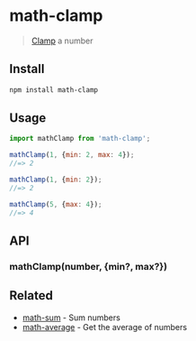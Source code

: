 # math-clamp

> [Clamp](https://en.wikipedia.org/wiki/Clamping_(graphics)) a number

## Install

```sh
npm install math-clamp
```

## Usage

```js
import mathClamp from 'math-clamp';

mathClamp(1, {min: 2, max: 4});
//=> 2

mathClamp(1, {min: 2});
//=> 2

mathClamp(5, {max: 4});
//=> 4
```

## API

### mathClamp(number, {min?, max?})

## Related

- [math-sum](https://github.com/sindresorhus/math-sum) - Sum numbers
- [math-average](https://github.com/sindresorhus/math-average) - Get the average of numbers

